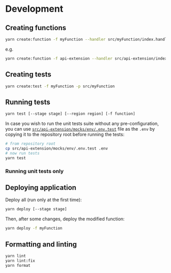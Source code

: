 # Development

## Creating functions

```bash
yarn create:function -f myFunction --handler src/myFunction/index.handler
```

e.g.

```bash
yarn create:function -f api-extension --handler src/api-extension/index.handler
```

## Creating tests

```bash
yarn create:test -f myFunction -p src/myFunction
```

## Running tests

```bash
yarn test [--stage stage] [--region region] [-f function]
```

In case you wish to run the unit tests suite without any pre-configuration, you can use [`src/api-extension/mocks/env/.env.test`](../src/api-extension/mocks/env/.env.test) file as the `.env` by copying it to the repository root before running the tests:
```bash
# from repository root
cp src/api-extension/mocks/env/.env.test .env
# now run tests
yarn test
```

### Running unit tests only



## Deploying application

Deploy all (run only at the first time):

```bash
yarn deploy [--stage stage]
```

Then, after some changes, deploy the modified function:

```bash
yarn deploy -f myFunction
```

## Formatting and linting

```bash
yarn lint
yarn lint:fix
yarn format
```
